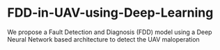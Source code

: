 # FDD-in-UAV-using-Deep-Learning
We propose a Fault Detection and Diagnosis (FDD) model using a Deep Neural Network based architecture to detect the UAV maloperation
